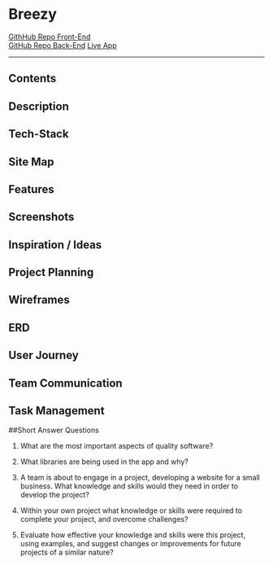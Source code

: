 # Breezy

[GithHub Repo Front-End](https://github.com/TridKay99/Breezy-Front-End)\
[GitHub Repo Back-End](https://github.com/alexanderb444/Breezy-Back-End)
[Live App](https://compassionate-saha-819100.netlify.com/)

---
## Contents
<!-- links  -->





## Description



## Tech-Stack


## Site Map



## Features




## Screenshots




## Inspiration / Ideas



## Project Planning


## Wireframes


## ERD


## User Journey


## Team Communication



## Task Management







##Short Answer Questions

1) What are the most important aspects of quality software?


2) What libraries are being used in the app and why?


3) A team is about to engage in a project, developing a website for a small business. What knowledge and skills would they need in order to develop the project?


4) Within your own project what knowledge or skills were required to complete your project, and overcome challenges?


5) Evaluate how effective your knowledge and skills were this project, using examples, and suggest changes or improvements for future projects of a similar nature?